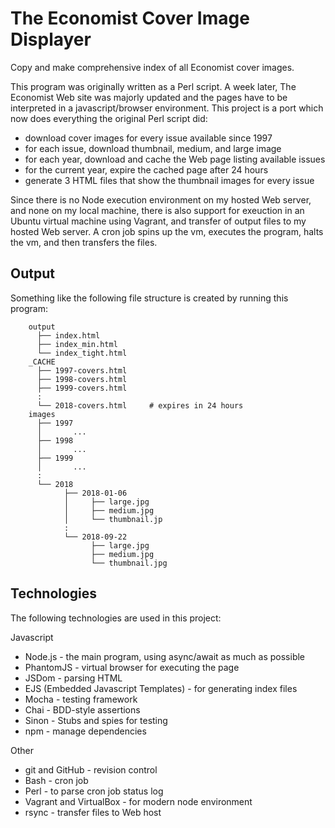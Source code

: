 # The Economist Cover Image Displayer

Copy and make comprehensive index of all Economist cover images.

This program was originally written as a Perl script. A week later, The Economist Web site was majorly updated and the pages have to be interpreted in a javascript/browser environment. This project is a port which now does everything the original Perl script did:

* download cover images for every issue available since 1997
* for each issue, download thumbnail, medium, and large image
* for each year, download and cache the Web page listing available issues
* for the current year, expire the cached page after 24 hours
* generate 3 HTML files that show the thumbnail images for every issue

Since there is no Node execution environment on my hosted Web server, and none on my local machine, there is also support for exeuction in an Ubuntu virtual machine using Vagrant, and transfer of output files to my hosted Web server.  A cron job spins up the vm, executes the program, halts the vm, and then transfers the files.

## Output

Something like the following file structure is created by running this program:

```
    output
      ├── index.html
      ├── index_min.html
      └── index_tight.html
    _CACHE
      ├── 1997-covers.html
      ├── 1998-covers.html
      ├── 1999-covers.html
      :
      └── 2018-covers.html     # expires in 24 hours
    images
      ├── 1997
      │       ...
      ├── 1998
      │       ...
      ├── 1999
      │       ...
      :
      └── 2018
            ├── 2018-01-06
            │     ├── large.jpg
            │     ├── medium.jpg
            │     └── thumbnail.jp
            :
            └── 2018-09-22
                  ├── large.jpg
                  ├── medium.jpg
                  └── thumbnail.jpg
```

## Technologies

The following technologies are used in this project:

Javascript
* Node.js - the main program, using async/await as much as possible
* PhantomJS - virtual browser for executing the page
* JSDom - parsing HTML
* EJS (Embedded Javascript Templates) - for generating index files
* Mocha - testing framework
* Chai - BDD-style assertions
* Sinon - Stubs and spies for testing
* npm - manage dependencies

Other
* git and GitHub - revision control
* Bash - cron job
* Perl - to parse cron job status log
* Vagrant and VirtualBox - for modern node environment
* rsync - transfer files to Web host

